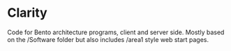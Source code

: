 <h1>Clarity</h1>
Code for Bento architecture programs, client and server side.
Mostly based on the /Software folder but also includes /area1 style web start pages.
